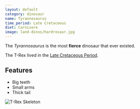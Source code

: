 ```yaml
---
layout: default
category: dinosaur
name: Tyrannosaurus
time_period: Late Cretaceous
diet: Carnivore
image: land-dinos/hardrosaur.jpg
---
```


The *Tyrannosaurus* is the most **fierce** dinosaur that ever existed.

The T-Rex lived in the [Late Cretaceous Period](http://en.wikipedia.org/wiki/Late_Cretaceous).

## Features

- Big teeth
- Small arms
- Thick tail

![T-Rex Skeleton](http://upload.wikimedia.org/wikipedia/commons/thumb/9/94/Tyrannosaurus_Rex_Holotype.jpg/800px-Tyrannosaurus_Rex_Holotype.jpg)
